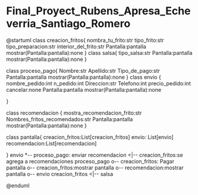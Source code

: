 # Final_Proyect_Rubens_Apresa_Echeverria_Santiago_Romero


@startuml
class creacion_fritos{
  nombra_tu_frito:str
  tipo_frito:str
  tipo_preparacion:str
  interior_del_frito:str
  Pantalla:pantalla
  mostrar(Pantalla:pantalla):none
}
class salsa{
  tipo_salsa:str
  Pantalla:pantalla
  mostrar(Pantalla:pantalla):none
}

class proceso_pago{
  Nombre:str
  Apellido:str
  Tipo_de_pago:str
  Pantalla:pantalla
  mostrar(Pantalla:pantalla):none
}
class envio {
  nombre_pedido:int
  n_pedido:int
  Direccion:str
  Telefono:int
  precio_pedido:int
  cancelar:none
  Pantalla:pantalla
  mostrar(Pantalla:pantalla):none
  
}

class recomendacion {
  mostra_recomendacion_frito:str
  Nombres_fritos_recomendados:str
  Pantalla:pantalla
  mostrar(Pantalla:pantalla):none
}

class pantalla{
  creacion_fritos:List[creacion_fritos]
  envio: List[envio] 
  recomendacion:List[recomendacion] 
  
}
envio *-- proceso_pago: enviar
recomendacion <|-- creacion_fritos:se agrega a recomendaciones
proceso_pago o-- creacion_fritos: Pagar
pantalla o-- creacion_fritos:mostrar
pantalla o-- recomendacion:mostrar
pantalla o-- envio
creacion_fritos <|-- salsa

@enduml
